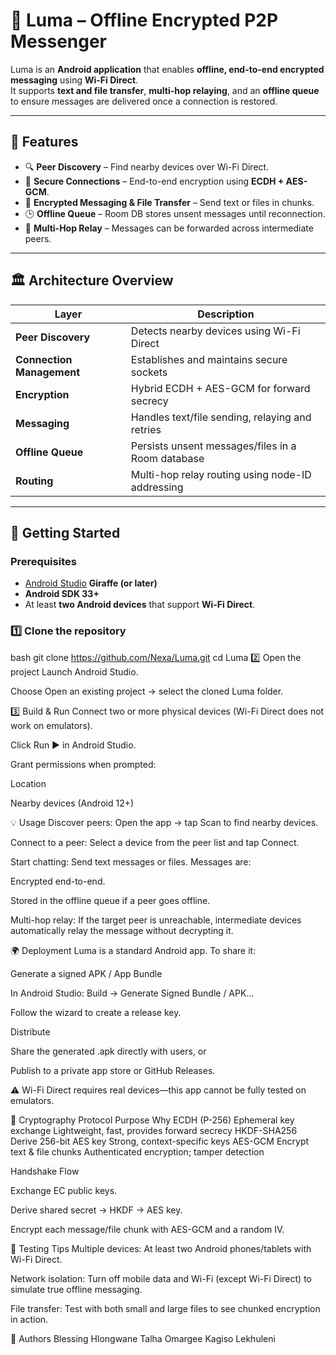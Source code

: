 # 📡 Luma – Offline Encrypted P2P Messenger

Luma is an **Android application** that enables **offline, end-to-end encrypted messaging** using **Wi-Fi Direct**.  
It supports **text and file transfer**, **multi-hop relaying**, and an **offline queue** to ensure messages are delivered once a connection is restored.

---

## 🌟 Features

- 🔍 **Peer Discovery** – Find nearby devices over Wi-Fi Direct.
- 🔐 **Secure Connections** – End-to-end encryption using **ECDH + AES-GCM**.
- 💬 **Encrypted Messaging & File Transfer** – Send text or files in chunks.
- 🕒 **Offline Queue** – Room DB stores unsent messages until reconnection.
- 🔁 **Multi-Hop Relay** – Messages can be forwarded across intermediate peers.

---

## 🏛️ Architecture Overview

| Layer | Description |
|------|------------|
| **Peer Discovery** | Detects nearby devices using Wi-Fi Direct |
| **Connection Management** | Establishes and maintains secure sockets |
| **Encryption** | Hybrid ECDH + AES-GCM for forward secrecy |
| **Messaging** | Handles text/file sending, relaying and retries |
| **Offline Queue** | Persists unsent messages/files in a Room database |
| **Routing** | Multi-hop relay routing using node-ID addressing |


---

## 🚀 Getting Started

### Prerequisites
- [Android Studio](https://developer.android.com/studio) **Giraffe (or later)**
- **Android SDK 33+**
- At least **two Android devices** that support **Wi-Fi Direct**.

### 1️⃣ Clone the repository
bash
git clone https://github.com/Nexa/Luma.git
cd Luma
2️⃣ Open the project
Launch Android Studio.

Choose Open an existing project → select the cloned Luma folder.

3️⃣ Build & Run
Connect two or more physical devices (Wi-Fi Direct does not work on emulators).

Click Run ▶ in Android Studio.

Grant permissions when prompted:

Location

Nearby devices (Android 12+)

💡 Usage
Discover peers:
Open the app → tap Scan to find nearby devices.

Connect to a peer:
Select a device from the peer list and tap Connect.

Start chatting:
Send text messages or files. Messages are:

Encrypted end-to-end.

Stored in the offline queue if a peer goes offline.

Multi-hop relay:
If the target peer is unreachable, intermediate devices automatically relay the message without decrypting it.

🌍 Deployment
Luma is a standard Android app. To share it:

Generate a signed APK / App Bundle

In Android Studio: Build → Generate Signed Bundle / APK…

Follow the wizard to create a release key.

Distribute

Share the generated .apk directly with users, or

Publish to a private app store or GitHub Releases.

⚠️ Wi-Fi Direct requires real devices—this app cannot be fully tested on emulators.

🔐 Cryptography
Protocol	Purpose	Why
ECDH (P-256)	Ephemeral key exchange	Lightweight, fast, provides forward secrecy
HKDF-SHA256	Derive 256-bit AES key	Strong, context-specific keys
AES-GCM	Encrypt text & file chunks	Authenticated encryption; tamper detection

Handshake Flow

Exchange EC public keys.

Derive shared secret → HKDF → AES key.

Encrypt each message/file chunk with AES-GCM and a random IV.

🧪 Testing Tips
Multiple devices: At least two Android phones/tablets with Wi-Fi Direct.

Network isolation: Turn off mobile data and Wi-Fi (except Wi-Fi Direct) to simulate true offline messaging.

File transfer: Test with both small and large files to see chunked encryption in action.

👥 Authors
Blessing Hlongwane 
Talha Omargee
Kagiso Lekhuleni 
